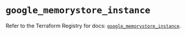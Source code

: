 # `google_memorystore_instance`

Refer to the Terraform Registry for docs: [`google_memorystore_instance`](https://registry.terraform.io/providers/hashicorp/google/6.45.0/docs/resources/memorystore_instance).
